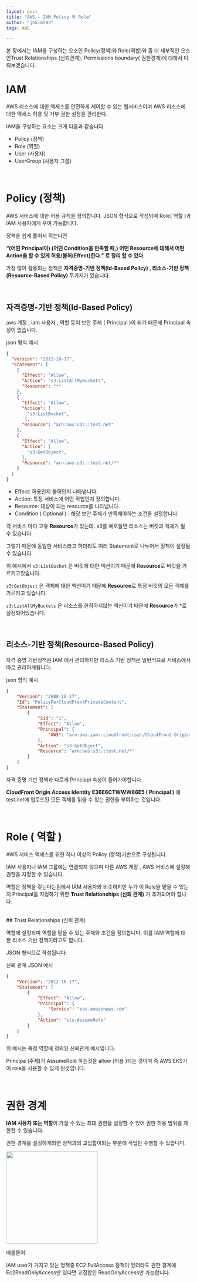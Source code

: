 ```yaml
---
layout: post
title: "AWS - IAM Policy 와 Role"
author: "jhkim593"
tags: AWS

---
```

본 장에서는 IAM을 구성하는 요소인 Policy(정책)와 Role(역할)와 좀 더 세부적인 요소인Trust Relationships (신뢰관계), Permissions boundary( 권한경계)에 대해서 다뤄보겠습니다.

# IAM

AWS 리소스에 대한 액세스를 안전하게 제어할 수 있는 웹서비스이며 AWS 리소스에 대한 액세스 허용 및 거부 권한 설정을 관리한다.

IAM을 구성하는 요소는 크게 다음과 같습니다.
- Policy (정책)
- Role (역할)
- User (사용자)
- UserGroup (사용자 그룹)

<br>

# Policy (정책)

AWS 서비스에 대한 허용 규칙을 정의합니다. JSON 형식으로 작성되며 Role( 역할 )과 IAM 사용자에게 부여 가능합니다.

정책을 쉽게 풀어서 적는다면

**“(어떤 Principal이) (어떤 Condition을 만족할 때,) 어떤 Resource에 대해서 어떤 Action을 할 수 있게 허용/불허(Effect)한다.” 로 정리 할 수 있다.**

가장 많이 활용되는 정책은 **자격증명-기반 정책(Id-Based Policy) , 리소스-기반 정책(Resource-Based Policy)** 두가지가 있습니다.

<br>

## **자격증명-기반 정책(Id-Based Policy)**

aws 계정 , iam 사용자 , 역할 등이 보안 주체 ( Principal )이 되기 때문에 Principal 속성이 없습니다.

json 형식 예시

```json
{
  "Version": "2012-10-17",
  "Statement": [
    {
      "Effect": "Allow",
      "Action": "s3:ListAllMyBuckets",
      "Resource": "*"
    },
    {
      "Effect": "Allow",
      "Action": [
        "s3:ListBucket",
       ],
      "Resource": "arn:aws:s3:::test.net"
    },
    {
      "Effect": "Allow",
      "Action": [
        "s3:GetObject",
      ],
      "Resource": "arn:aws:s3:::test.net/*"
    }
  ]
}
```

- Effect: 허용인지 불허인지 나타냅니다.
- Action: 특정 서비스에 어떤 작업인지 정의합니다.
- Resource: 대상이 되는 resource를 나타냅니다.
- Condition ( Optional ) : 해당 보안 주체가 만족해야하는 조건을 설정합니다.

각 서비스 마다 고유 **Resource**가 있는데. s3를 예로들면 리소스는 버킷과 객체가 될 수 있습니다.  

그렇기 때문에 동일한 서비스라고 하더라도 여러 Statement로 나누어서 정책이 설정될 수 있습니다.

위 예시에서 `s3:ListBucket` 은 버킷에 대한 액션이기 때문에 R**esource**로 버킷을 가르키고있습니다.

 `s3:GetObject` 은 객체에 대한 액션이기 때문에 **Resource**로 특정 버킷의 모든 객체를 가르키고 있습니다.

`s3:ListAllMyBuckets` 은 리소스를 한정하지않는 액션이기 때문에 **Resource**가 *로 설정되어있습니다.

<br>

## **리소스-기반 정책(Resource-Based Policy)**

자격 증명 기반정책은 IAM 에서 관리하지만 리소스 기반 정책은 일반적으로 서비스에서 따로 관리하게됩니다.

json 형식 예시

```json
{
    "Version": "2008-10-17",
    "Id": "PolicyForCloudFrontPrivateContent",
    "Statement": [
        {
            "Sid": "1",
            "Effect": "Allow",
            "Principal": {
                "AWS": "arn:aws:iam::cloudfront:user/CloudFront Origin Access Identity E36E6CTWWW86E5"
            },
            "Action": "s3:GetObject",
            "Resource": "arn:aws:s3:::test.net/*"
        }
    ]
}
```

자격 증명 기반 정책과 다르게 Princiapl 속성이 들어가야합니다.

**CloudFront Origin Access Identity E36E6CTWWW86E5 ( Principal )** 에 test.net에 업로드된 모든 객체를 읽을 수 있는 권한을 부여하는 것입니다.

<br>

# Role ( 역할 )

AWS 서비스 액세스를 위한 하나 이상의 Policy (정책)기반으로 구성됩니다.

 IAM 사용자나 IAM 그룹에는 연결되지 않으며 다른 AWS 계정 , AWS 서비스에 설정해 권한을 지정할 수 있습니다.

역할은 정책을 갖는다는점에서 IAM 사용자와 비슷하지만 누가 이 Role을 맡을 수 있는지 Principal을 지정하기 위한 **Trust Relationships (신뢰 관계)** 가 추가되어야 합니다.

<br>
## Trust Relationships (신뢰 관계)

역할에 설정되며 역할을 맡을 수 있는 주체와 조건을 정의합니다. 이를 IAM 역할에 대한 리소스 기반 정책이라고도 합니다.

JSON 형식으로 작성됩니다.

신뢰 관계 JSON 예시

```json
{
    "Version": "2012-10-17",
    "Statement": [
        {
            "Effect": "Allow",
            "Principal": {
                "Service": "eks.amazonaws.com"
            },
            "Action": "sts:AssumeRole"
        }
    ]
}
```

위 예시는 특정 역할에 정의된 신뢰관계 예시입니다.

Principa (주체)가 AssumeRole 하는것을 allow (허용 )되는 것이며 즉 AWS EKS가 이 role을 사용할 수 있게 된것입니다.

<br>

# 권한 경계

**IAM 사용자 또는 역할**이 가질 수 있는 최대 권한을 설정할 수 있어 권한 허용 범위를 제한할 수 있습니다.

권한 경계를 설정하게되면 정책과의 교집합이되는 부분에 작업만 수행할 수 있습니다.

<img src="https://github.com/jhkim593/ChawChawBack/assets/53510936/cf968178-de0d-4445-959f-1cdef8660927"  width="250" height="250"/>

예를들어

IAM user가 가지고 있는 정책중 EC2 FullAccess 정책이 있더라도 권한 경계에 Ec2ReadOnlyAccess만 있다면 교집합인 ReadOnlyAccess만 가능합니다.
